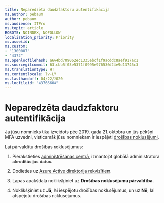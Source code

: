 ```yaml
---
title: Neparedzēta daudzfaktoru autentifikācija
ms.author: pebaum
author: pebaum
ms.audience: ITPro
ms.topic: article
ROBOTS: NOINDEX, NOFOLLOW
localization_priority: Priority
ms.assetid: ''
ms.custom:
- "1300007"
- "4372"
ms.openlocfilehash: a664bd709062ec1335ebcf1f9adddc8aef917ac1
ms.sourcegitcommit: 631cbb5f03e5371f0995e976536d24e9d13746c3
ms.translationtype: HT
ms.contentlocale: lv-LV
ms.lasthandoff: 04/22/2020
ms.locfileid: "43766608"
---
```

# <a name="unexpected-multi-factor-authentication"></a>Neparedzēta daudzfaktoru autentifikācija

Ja jūsu nomnieks tika izveidots pēc 2019. gada 21. oktobra un jūs pēkšņi MFA uzvedni, visticamāk jūsu nomniekam ir iespējoti [drošības noklusējumi](https://aka.ms/securitydefaults). 

Lai pārvaldītu drošības noklusējumus:

1. Pierakstieties [administrēšanas centrā](https://go.microsoft.com/fwlink/p/?linkid=834822), izmantojot globālā administratora akreditācijas datus.

2. Dodieties uz [Azure Active direktorija rekvizītiem](https://portal.azure.com/#blade/Microsoft_AAD_IAM/ActiveDirectoryMenuBlade/Properties).

3. Lapas apakšdaļā noklikšķiniet uz **Drošības noklusējumu pārvaldība**.

4. Noklikšķiniet uz **Jā**, lai iespējotu drošības noklusējumus, un uz **Nē**, lai atspējotu drošības noklusējumus.
